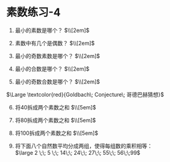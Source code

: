 # 素数练习-4

1. 最小的素数是哪个？
$\\[2em]$


2. 素数中有几个是偶数？
$\\[2em]$


3. 最小的奇数素数是哪个？
$\\[2em]$


4. 最小的合数是哪个？
$\\[2em]$


5. 最小的奇数合数是哪个？
$\\[2em]$



$\Large \textcolor{red}{Goldbach\; Conjecture\; 哥德巴赫猜想}$

6. 将40拆成两个素数之和
$\\[5em]$




7. 将80拆成两个素数之和
$\\[5em]$




8. 将100拆成两个素数之和
$\\[5em]$




9. 将下面八个自然数平均分成两组，使得每组数的乘积相等：  
$\large 2 \;\; 5 \;\; 14\;\; 24\;\; 27\;\; 55\;\; 56\;\;99$